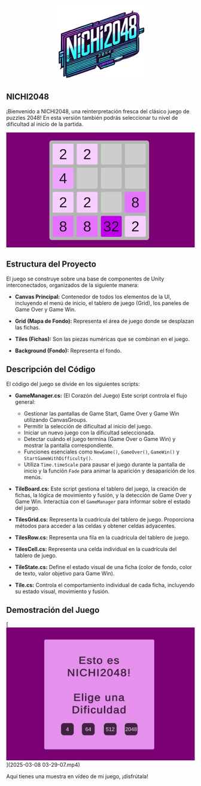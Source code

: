 <p align="center">
  <img src="imagen-removebg-preview.png" alt="Título de tu Juego" width="250"/>
</p>

## **NICHI2048**

¡Bienvenido a NICHI2048, una reinterpretación fresca del clásico juego de puzzles 2048! En esta versión también podrás seleccionar tu nivel de dificultad al inicio de la partida.

<p align="center">
  <img src="image.png" alt="Captura de pantalla del Juego" width="600"/>
</p>

## **Estructura del Proyecto**

El juego se construye sobre una base de componentes de Unity interconectados, organizados de la siguiente manera:

*   **Canvas Principal:** Contenedor de todos los elementos de la UI, incluyendo el menú de inicio, el tablero de juego (Grid), los paneles de Game Over y Game Win.

*   **Grid (Mapa de Fondo):** Representa el área de juego donde se desplazan las fichas.

*   **Tiles (Fichas):** Son las piezas numéricas que se combinan en el juego.

*   **Background (Fondo):** Representa el fondo.

## **Descripción del Código**

El código del juego se divide en los siguientes scripts:

*   **GameManager.cs:** (El Corazón del Juego)
    Este script controla el flujo general:

    *   Gestionar las pantallas de Game Start, Game Over y Game Win utilizando CanvasGroups.
    *   Permitir la selección de dificultad al inicio del juego.
    *   Iniciar un nuevo juego con la dificultad seleccionada.
    *   Detectar cuándo el juego termina (Game Over o Game Win) y mostrar la pantalla correspondiente.
    *   Funciones esenciales como `NewGame()`, `GameOver()`, `GameWin()` y `StartGameWithDifficulty()`.
    *   Utiliza `Time.timeScale` para pausar el juego durante la pantalla de inicio y la función `Fade` para animar la aparición y desaparición de los menús.

*   **TileBoard.cs:**
    Este script gestiona el tablero del juego, la creación de fichas, la lógica de movimiento y fusión, y la detección de Game Over y Game Win. Interactúa con el `GameManager` para informar sobre el estado del juego.

*   **TilesGrid.cs:**
    Representa la cuadrícula del tablero de juego. Proporciona métodos para acceder a las celdas y obtener celdas adyacentes.

*   **TilesRow.cs:**
    Representa una fila en la cuadrícula del tablero de juego.

*   **TilesCell.cs:**
    Representa una celda individual en la cuadrícula del tablero de juego.

*   **TileState.cs:**
    Define el estado visual de una ficha (color de fondo, color de texto, valor objetivo para Game Win).

*   **Tile.cs:**
    Controla el comportamiento individual de cada ficha, incluyendo su estado visual, movimiento y fusión.

## **Demostración del Juego**

[![Descripción](image-1.png)](2025-03-08 03-29-07.mp4)


Aquí tienes una muestra en vídeo de mi juego, ¡disfrútala!
